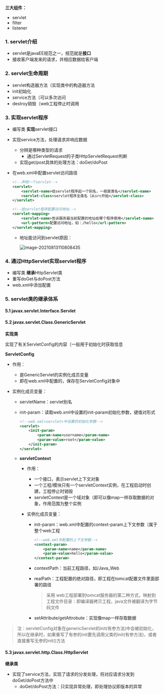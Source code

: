 **三大组件：**

- servlet
- filter
- listener



### 1. servlet介绍

- servlet是javaEE规范之一，规范就是**接口**
- 接收客户端发来的请求，并相应数据给客户端



### 2. servlet生命周期

- servlet构造器方法（实现类中的构造器方法
- init初始化
- service方法（可以多次访问
- destroy销毁（web工程停止时调用



### 3. 实现servlet程序

- 编写类 **实现**servlet接口

- 实现service方法，处理请求并响应数据

  - 分辨是哪种类型的请求
    - 通过ServletRequest的子类HttpServletRequest判断
  - 实现get/post具体的处理方法：doGet/doPost

- 在web.xml中配置servlet访问路径

  ```xml
  <!--声明一个servlet-->
  <servlet>
      <servlet-name>给servlet程序起一个别名，一般是类名</servlet-name>
      <servlet-class>servlet程序全类名（从src开始</servlet-class>
  </servlet>
  
  <!--给servlet程序配置访问地址-->
  <servlet-mapping>
      <servlet-name>告诉服务器当前配置的地址给哪个程序使用</servlet-name>
      <url-pattern>配置访问地址，如：/hello</url-pattern>
  </servlet-mapping>
  ```

  - 地址能访问到servlet原因：

    ![image-20210813110808435](C:\Users\12505\AppData\Roaming\Typora\typora-user-images\image-20210813110808435.png) 





### 4. 通过HttpServlet实现servlet程序

- 编写类 **继承**HttpServlet类
- 重写doGet与doPost方法
- web.xml中添加配置



### 5. servlet类的继承体系

#### 5.1 javax.servlet.Interface.Servlet

#### 5.2 javax.servlet.Class.GenericServlet

**实现类**

实现了有关ServletConfig的内容（一般用于初始化时获取信息



**ServletConfig**

- 作用：

  - 是GenericServlet的实例化成员变量
  - 即在web.xml中配置的，保存在ServletConfig对象中

- 实例化成员变量：
  - servletName：servlet别名

  - init-param：读取web.xml中设置的init-param初始化参数，键值对形式

    ```xml
    <!--web.xml<servlet>中设置的初始化参数-->
    <servlet>
        <init-param>
    		<param-name>username</param-name>
    		<param-value>root</param-value>
        </init-param>
    </servlet>
    ```

  - **servletContext**

    - 作用：

      - 一个接口，表示servlet上下文对象
      - 一个工程/模块只有一个servletContext实例，在工程启动时创建，工程停止时销毁
      - servletContext是一个域对象（即可以像map一样存取数据的对象，作用范围为整个实例

    - 实例化成员变量：

      - init-param：web.xml中配置的context-param上下文参数（属于整个web工程

        ```xml
        <!--web.xml中配置的上下文参数-->
        <context-param>
          	<param-name>name</param-name>
          	<param-value>hello</param-value>
        </context-param>
        ```

      - contextPath：当前工程路径，如/Java_Web

      - realPath：工程配置的绝对路径，即工程在tomcat配置文件里面部署的路径

        > 采用 web工程部署到tomcat服务器的第二种方式，映射到工程文件目录：即编译器拷贝工程，java文件被翻译为字节码文件

      - setAttribute/getAttrobute：实现像map一样存取数据

> 注：servletConfig对象在genericServlet的init(有参方法)中会被初始化，所以在继承时，如果重写了有参的init要先调用父类的init(有参方法)，或者直接重写无参的init()方法



#### 5.3 javax.servlet.http.Class.HttpServlet

 **继承类**

- 实现了service方法，实现了请求的分发处理，将对应请求分发到doGet/doPost方法中
  - doGet/doPost方法：只实现异常处理，即处理协议即版本的异常

